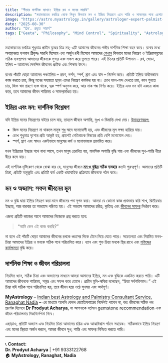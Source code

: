 ```yaml
---
title: "গীতার দার্শনিক ব্যাখ্যা: ইন্দ্রিয় রথ ও মনের সারথি"
description: "মহাভারতের রথচিত্র থেকে শিখুন কিভাবে মন ও ইন্দ্রিয় নিয়ন্ত্রণে এনে শান্তি ও সাফল্যের পথে এগোনো যায়।"
image: "https://astro.myastrology.in/gallery/astrologer-expert-palmist-nadia.webp"
date: "2025-08-30"
author: "Dr. প্রদ্যুত আচার্য"
tags: ["Geeta", "Philosophy", "Mind Control", "Spirituality", "Astrology", "Astrologer", "Palmistry"]
---
```


মহাভারতের রথচিত্র শুধুমাত্র প্রাচীন যুদ্ধের চিত্র নয়; এটি আমাদের জীবনের গভীর দার্শনিক শিক্ষা বহন করে। রথের মধ্যে অবস্থানরত ভগবান শ্রীকৃষ্ণ সারথি হিসেবে এবং অর্জুন রথী হিসেবে আমাদের [শেখান](https://blog.myastrology.in/2025/07/blog-post_30.html) কিভাবে মনের নিয়ন্ত্রণ ও ইন্দ্রিয়সমূহের সঠিক ব্যবস্থাপনা আমাদের জীবনকে সুন্দর এবং সফল করে তুলতে পারে। এই চিত্রের প্রতিটি উপাদান – রথ, ঘোড়া, ইন্দ্রিয় – আমাদের দৈনন্দিন জীবনের প্রতীক এবং শিক্ষার উৎস।  

রথের পাঁচটি ঘোড়া আমাদের পঞ্চইন্দ্রিয় – শ্রবণ, দর্শন, স্পর্শ, ঘ্রাণ এবং স্বাদ – নির্দেশ করে। প্রতিটি ইন্দ্রিয় স্বাধীনভাবে কাজ করতে চায়, কিন্তু মনের সহায়তা ছাড়া এদের নিয়ন্ত্রণ কার্যকর হয় না। চোখ ভাল-মন্দ দেখতে চায়, কান শুনতে চায়, জিভ স্বাদ গ্রহণে ব্যস্ত থাকে, ত্বক স্পর্শ অনুভব করে, আর নাক গন্ধ নির্ণয় করে। ইন্দ্রিয় এবং মন যদি একত্রে কাজ করে, তবে আমাদের জীবন শান্তিময় ও সাফল্যমণ্ডিত হয়।  

## ইন্দ্রিয় এবং মন: দার্শনিক বিশ্লেষণ

যদি ইন্দ্রিয় মনের নিয়ন্ত্রণের বাইরে চলে যায়, তাহলে জীবনে অশান্তি, দুঃখ ও বিভ্রান্তি দেখা দেয়। [উদাহরণস্বরূপ:](https://bangla.myastrology.in/2025/07/PalmistryHastmudra.html)

- জিভ মনের নিয়ন্ত্রণে না থাকলে মানুষ শুধু স্বাদে মনোযোগী হয়, এবং জীবনের মূল লক্ষ্য হারিয়ে যায়।  
- চোখ শুধুমাত্র দৃশ্যের প্রতি আকৃষ্ট হয়, প্রায়শই নেতিবাচক বিষয়ের প্রতি বেশি মনোযোগ দেয়।  
- স্পর্শ, ঘ্রাণ এবং স্বাদও একইভাবে মানুষের কর্ম ও মনোভাবকে প্রভাবিত করে।  

যখন ইন্দ্রিয়ের ইচ্ছার পথে বাধা আসে, তখন মানুষ ক্রোধিত হয়, মানসিক অশান্তি বৃদ্ধি পায় এবং জীবনের সুখ-শান্তি ধীরে ধীরে কমে যায়।  

এই দার্শনিক দৃষ্টিকোণ থেকে বোঝা যায় যে, মানুষের জীবনে **[মন ও বুদ্ধির](https://prodyutacharya.blogspot.com/2025/07/blog-post_27.html) সঠিক ব্যবহার** কতটা গুরুত্বপূর্ণ। আমাদের প্রতিটি চিন্তা, প্রতিটি অনুভূতি এবং প্রতিটি কর্ম একটি ধারাবাহিক প্রক্রিয়ায় জীবনকে গঠন করে।  

## মন ও অভ্যাস: সফল জীবনের মূল

মন ও বুদ্ধি দ্বারা ইন্দ্রিয় নিয়ন্ত্রণ করা মানে জীবনের পথ সুগম করা। আমরা যে কোনো কাজ প্রথমবার করি শখে, দ্বিতীয়বার ইচ্ছায়, আর বারবার তা অভ্যাসে পরিণত হয়। এই অভ্যাস আমাদের চরিত্র, কৃতিত্ব এবং [জীবনের সাফল্য](https://blog.myastrology.in/2025/07/BuddhaDarshan.html) নির্ধারণ করে।  

এজন্য প্রতিটি কাজের আগে আমাদের নিজেকে প্রশ্ন করতে হবে:  
> “আমি কেন এই কাজ করছি?”  

না হলে এই পাঁচটি ঘোড়া আমাদের জীবনের রথকে ধ্বংসের দিকে টেনে নিয়ে যেতে পারে। সচেতনতা এবং নিয়মিত মনন-চিন্তা আমাদের ইন্দ্রিয় ও মনকে সঠিক পথে পরিচালিত করে। ধ্যান এবং শুভ চিন্তা মনকে স্থির রাখে এবং [মস্তিষ্কের কার্যক্ষমতা](https://prodyutacharya.blogspot.com/2025/07/blog-post_37.html) বৃদ্ধি করে।  

## দার্শনিক শিক্ষা ও জীবন পরিচালনা

নিয়মিত ধ্যান, সঠিক চিন্তা এবং অভ্যাসের মাধ্যমে আমরা আমাদের ইন্দ্রিয়, মন এবং বুদ্ধিকে একত্রিত করতে পারি। এটি আমাদের জীবনকে শান্তিময়, সমৃদ্ধ এবং সফল করে তোলে। প্রাচীন মুনি-ঋষিরা বলেছেন, “চিন্তা সর্বশক্তিমান।” এই চিন্তা যদি সঠিক পথে পরিচালিত হয়, তবে জীবন হয়ে ওঠে সুখময় এবং অর্থপূর্ণ।  

**MyAstrology** – [Indian best Astrology and Palmistry Consultant Service, Ranaghat Nadia](https://astro.myastrology.in) – এর মাধ্যমে আপনি কেবল জ্যোতিষশাস্ত্রের নির্দেশই পাবেন না, বরং জীবনের সঠিক পথ প্রদর্শক হিসেবে **Dr Prodyut Acharya**, যা আপনাকে বর্তমান gemstone recommendation এবং জীবন পরিচালনার দিকনির্দেশনা দিবে।  

এছাড়াও, প্রতিটি অভ্যাস এবং নিয়মিত চিন্তা আমাদের চরিত্র এবং আত্মবিশ্বাস গঠনে সহায়ক। সঠিকভাবে ইন্দ্রিয় নিয়ন্ত্রণ এবং মনের স্থিরতা অর্জন করলে, আমরা জীবনে সুখ, শান্তি এবং সাফল্য নিশ্চিত করতে পারি।  

---

📞 **Contact:**  
**Dr. Prodyut Acharya** | +91 9333122768  
🏠 **MyAstrology, Ranaghat, Nadia**
